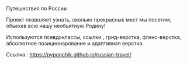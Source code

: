 Путешествия по России

Проект позволяет узнать, сколько прекрасных мест мы посетим, обьехав всю нашу необьятную Родину!

Используются псевдоклассы, ссылки , грид-верстка, флекс-верстка, абсолютное позиционарование и адаптивная верстка.

Ссылка : https://pyponchik.github.io/russian-travel/